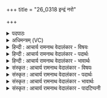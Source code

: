 +++
title = "26_0318 इन्द्रं नरो"

+++
<details><summary>पदपाठः</summary>

इ꣡न्द्र꣢꣯म्। न꣡रः꣢꣯। ने꣣म꣡धि꣢ता। ने꣣म꣢। धि꣣ता। हवन्ते। य꣢त्। पा꣡र्याः꣢। यु꣣न꣡ज꣢ते। धि꣡यः꣢꣯। ताः। शू꣡रः꣢꣯। नृ꣡षा꣢꣯ता। नृ। सा꣣ता। श्र꣡व꣢꣯सः। च। ꣣ का꣡मे꣢꣯। आ। गो꣡म꣢꣯ति। व्र꣣जे꣢। भ꣣ज। त्व꣢म्। नः꣣। ३१८।
</details>

<details><summary>अधिमन्त्रम् (VC)</summary>

- इन्द्रः
- वसिष्ठो मैत्रावरुणिः
- त्रिष्टुप्
- धैवतः
- ऐन्द्रं काण्डम्
</details>

<details><summary>हिन्दी : आचार्य रामनाथ वेदालंकार - विषयः</summary>

अगले मन्त्र में परमात्मा और राजा से प्रार्थना की गयी है।
</details>

<details><summary>हिन्दी : आचार्य रामनाथ वेदालंकार - पदार्थः</summary>

पदार्थान्वयभाषाः -  (इन्द्रम्) वीर परमात्मा वा राजा को (नरः) प्रजाजन (नेमधिता) आन्तरिक वा बाह्य संग्राम में और यज्ञ में (हवन्ते) सहायतार्थ पुकारते हैं। (पार्याः) पार होने योग्य वे, आन्तरिक और बाह्य विघ्नों को पार करने के लिए (यत्) जिस साधन का (युनजते) उपयोग करते हैं (ताः) वे (धियः) बुद्धियाँ और कर्म हैं, अर्थात् बुद्धि और कर्म का अवलम्बन करके वे सब शत्रुओं और विघ्नों को पार करते हैं। हे परमात्मन् वा राजन् ! (शूरः) शूरवीर (त्वम्) आप (नृषाता) संग्राम में (यशसः च) और यश की (कामे) अभिलाषा-पूर्ति में, और (गोमति व्रजे) प्रशस्त भूमि, वाणी, इन्द्रिय, दुधार गायों आदि के समूह में (नः) हमें (आ भज) भागी बनाइए, अर्थात् आप हमारी यशस्वी होने की कामना को पूर्ण कीजिए तथा हमें पृथिवी का राज्य, वाणी का बल, इन्द्रियों का बल और उत्तम जाति की गायें आदि प्राप्त कराइए ॥६॥ इस मन्त्र में अर्थश्लेष अलङ्कार है ॥६॥
</details>

<details><summary>हिन्दी : आचार्य रामनाथ वेदालंकार - भावार्थः</summary>

भावार्थभाषाः -  परमात्मा की कृपा, राजा की सहायता एवं अपने बुद्धिकौशल तथा पुरुषार्थ से शत्रु-विजय, परम कीर्ति, भूमण्डल का साम्राज्य आदि सब अभीष्ट वस्तुएँ प्राप्त की जा सकती हैं ॥६॥
</details>

<details><summary>संस्कृत : आचार्य रामनाथ वेदालंकार - विषयः</summary>

अथ परमात्मा राजा च प्रार्थ्यते।
</details>

<details><summary>संस्कृत : आचार्य रामनाथ वेदालंकार - पदार्थः</summary>

पदार्थान्वयभाषाः -  (इन्द्रम्) वीरं परमात्मानं राजानं वा (नरः) प्रजाजनाः (नेमधिता२) नेमधितौ आन्तरिके बाह्ये च संग्रामे यज्ञे वा। नेमधितिरिति संग्रामनाम। निघं० २।१७। ततः सप्तम्येकवचने ‘सुपां सुलुक्०’ अ० ७।१।३९ इति विभक्तेर्डादेशे तस्य डित्वात् टेर्लोपे रूपम्। (हवन्ते) आह्वयन्ति। (पार्याः३) पारयितव्याः ते, आन्तरिकान् बाह्याँश्च विघ्नान् पारयितुं (यत्) यत् साधनम् (युनजते) उपयुञ्जते ‘श्नसोरल्लोपः। अ० ६।४।१११’ इत्यल्लोपो न भवति छान्दसत्वात्। (ताः धियः) तत् प्रज्ञाः क्रियाश्च भवन्ति। ताः प्रज्ञाः क्रियाश्चावलम्ब्य ते समस्तान् शत्रून् विघ्नादींश्च पारयन्तीत्यर्थः। धीरिति प्रज्ञानामसु कर्मनामसु च पठितम्। निघं० ३।९, २।१। साम्प्रतं प्रत्यक्षकृतमाह। हे परमात्मन् राजन् वा ! (शूरः) पराक्रमशीलः (त्वम् नृषाता४) नृणां पौरुषवतां वीराणां सातिः विजयो यस्मिन् तस्मिन् नृषातौ संग्रामे, तत्र सहायतार्थमिति भावः। नृषातिशब्दात् सप्तम्येकवचने विभक्तेर्डाऽऽदेशः। बहुव्रीहौ पूर्वपदप्रकृतिस्वरत्वम्। (श्रवसः च) यशसः च (कामे५) अभिलाषपूर्तौ (गोमति) गावः प्रशस्ताः पृथिवी-वाग्-इन्द्रिय-धेन्वादयः तद्वति तद्युक्ते (व्रजे) समूहे गोष्ठे वा (नः) अस्मान् (आ भज) भागिनः कुरु। अस्माकं यशःकामनां प्रपूरय, अस्मान् पृथिवीराज्यवाग्बलेन्द्रियबलप्रशस्तधेन्वादींश्च प्रापयेत्यर्थः ॥६॥६ अत्र अर्थश्लेषालङ्कारः ॥६॥
</details>

<details><summary>संस्कृत : आचार्य रामनाथ वेदालंकार - भावार्थः</summary>

भावार्थभाषाः -  परमात्मनः कृपया, नृपतेः साहाय्येन, स्वकीयबुद्धिकौशलेन, पुरुषार्थेन च शत्रुविजयः, परा कीर्तिः, भूमण्डलसाम्राज्यादिकं च सर्वमपि समीहितं वस्तु प्राप्तुं शक्यम् ॥६॥
</details>

<details><summary>संस्कृत : आचार्य रामनाथ वेदालंकार - पादटिप्पनी</summary>

टिप्पणी:   १. ऋ० ७।२७।१ ‘श्रवसश्च काम’ इत्यत्र ‘शवसश्चकान’ इति पाठः। २. नेमधिता नेमधितौ संग्रामे यज्ञे वा—इति भ०। ३. पार्याः पालयितव्याः प्राप्तव्याः—इति वि०। पार्याः पारप्राप्तिनिमित्तभूताः—इति भ०। पार्याः युद्धे भरणनिमित्तभूताः—इति सा०। पार्याः पालनीयाः इति ऋ० ७।२७।१ भाष्ये द०। सर्वैरेव पार्याः इति धियः इत्यस्य विशेषणं स्वीकृतम्। ४. नृषाता, नरो मनुष्याः ऋत्विग्लक्षणाः ते सन्यन्ते संभज्यन्ते यत्र स नृषातिर्यज्ञः। वन षण सम्भक्तौ इत्यस्येदं रूपम्—इति वि०। नृषाता नृसातौ नृणां सातौ लाभे—इति भ०। नृषाता, नृणां सम्भक्ता—इति सा०। नरः सीदन्ति यस्मिंस्तस्मिन् नृसातौ—इति ऋ० ७।२७।१ भाष्ये द०। ५. सायणः ‘च कामे’ इत्यस्य स्थाने ‘चकाने’ इत्येकं पदं मत्वा व्याख्याति—‘चकाने चकामे काम्यमाने सति’ इति। ६. ऋग्भाष्ये दयानन्दर्षिणाऽयं मन्त्रः ‘कीदृशो राजा कमनीयोऽस्तीति’ विषये व्याख्यातः।
</details>